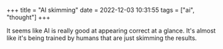 +++
title = "AI skimming"
date = 2022-12-03 10:31:55
tags = ["ai", "thought"]
+++

It seems like AI is really good at appearing correct at a glance. It's almost
like it's being trained by humans that are just skimming the results.
